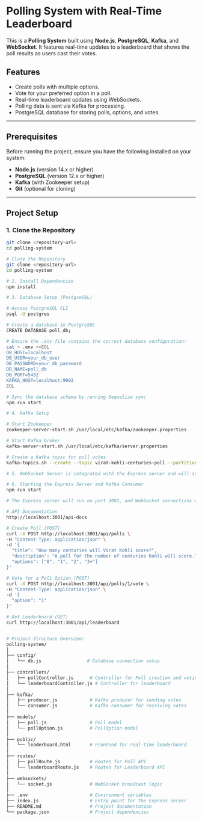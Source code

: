 # Polling System with Real-Time Leaderboard

This is a **Polling System** built using **Node.js**, **PostgreSQL**, **Kafka**, and **WebSocket**. It features real-time updates to a leaderboard that shows the poll results as users cast their votes.

## Features

- Create polls with multiple options.
- Vote for your preferred option in a poll.
- Real-time leaderboard updates using WebSockets.
- Polling data is sent via Kafka for processing.
- PostgreSQL database for storing polls, options, and votes.

---

## Prerequisites

Before running the project, ensure you have the following installed on your system:

- **Node.js** (version 14.x or higher)
- **PostgreSQL** (version 12.x or higher)
- **Kafka** (with Zookeeper setup)
- **Git** (optional for cloning)

---

## Project Setup

### 1. Clone the Repository
```bash
git clone <repository-url>
cd polling-system

# Clone the Repository
git clone <repository-url>
cd polling-system

# 2. Install Dependencies
npm install

# 3. Database Setup (PostgreSQL)

# Access PostgreSQL CLI
psql -U postgres

# Create a database in PostgreSQL
CREATE DATABASE poll_db;

# Ensure the .env file contains the correct database configuration:
cat > .env <<EOL
DB_HOST=localhost
DB_USER=your_db_user
DB_PASSWORD=your_db_password
DB_NAME=poll_db
DB_PORT=5432
KAFKA_HOST=localhost:9092
EOL

# Sync the database schema by running Sequelize sync
npm run start

# 4. Kafka Setup

# Start Zookeeper
zookeeper-server-start.sh /usr/local/etc/kafka/zookeeper.properties

# Start Kafka broker
kafka-server-start.sh /usr/local/etc/kafka/server.properties

# Create a Kafka topic for poll votes
kafka-topics.sh --create --topic virat-kohli-centuries-poll --partitions 3 --replication-factor 1 --bootstrap-server localhost:9092

# 5. WebSocket Server is integrated with the Express server and will start automatically.

# 6. Starting the Express Server and Kafka Consumer
npm run start

# The Express server will run on port 3001, and WebSocket connections will run on the same instance.

# API Documentation
http://localhost:3001/api-docs

# Create Poll (POST)
curl -X POST http://localhost:3001/api/polls \
-H "Content-Type: application/json" \
-d '{
  "title": "How many centuries will Virat Kohli score?",
  "description": "A poll for the number of centuries Kohli will score.",
  "options": ["0", "1", "2", "3+"]
}'

# Vote for a Poll Option (POST)
curl -X POST http://localhost:3001/api/polls/1/vote \
-H "Content-Type: application/json" \
-d '{
  "option": "1"
}'

# Get Leaderboard (GET)
curl http://localhost:3001/api/leaderboard


# Project Structure Overview:
polling-system/
│
├── config/
│   └── db.js                 # Database connection setup
│
├── controllers/
│   ├── pollController.js      # Controller for Poll creation and voting
│   └── leaderboardController.js # Controller for leaderboard
│
├── kafka/
│   ├── producer.js            # Kafka producer for sending votes
│   └── consumer.js            # Kafka consumer for receiving votes
│
├── models/
│   ├── poll.js                # Poll model
│   └── pollOption.js          # PollOption model
│
├── public/
│   └── leaderboard.html       # Frontend for real-time leaderboard
│
├── routes/
│   ├── pollRoute.js           # Routes for Poll API
│   └── leaderboardRoute.js    # Routes for Leaderboard API
│
├── websockets/
│   └── socket.js              # WebSocket broadcast logic
│
├── .env                       # Environment variables
├── index.js                   # Entry point for the Express server
├── README.md                  # Project documentation
└── package.json               # Project dependencies
